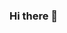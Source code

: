 ### Hi there 👋

<!--
**SaiReshma09/SaiReshma09** is a ✨ _special_ ✨ repository because its `README.md` (this file) appears on your GitHub profile.

Here are some ideas to get you started:

- 🔭 I’m currently working on Angular Projects
- 🌱 I’m currently learning SQL, JavaScript
- 👯 I’m looking to collaborate on ...
- 🤔 I’m looking for help with ...
- 💬 Ask me about ...
- 📫 How to reach me: sguntimadugu@hawk.iit.edu
- 😄 Pronouns: ...
- ⚡ Fun fact: ...
-->
